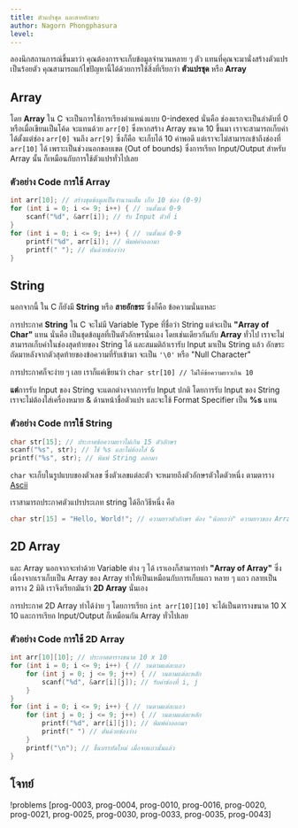 ```yaml
---
title: ตัวแปรชุด และสายอักขระ
author: Nagorn Phongphasura
level:
---
```


ลองนึกสถานการณ์ขึ้นมาว่า คุณต้องการจะเก็บข้อมูลจำนวนหลาย ๆ ตัว แทนที่คุณจะมานั่งสร้างตัวแปรเป็นร้อยตัว คุณสามารถแก้ไขปัญหานี้ได้ด้วยการใช้สิ่งที่เรียกว่า **ตัวแปรชุด** หรือ **Array**

## Array

โดย **Array** ใน C จะเป็นการใช้การเรียงตำแหน่งแบบ 0-indexed นั่นคือ ช่องแรกจะเป็นลำดับที่ 0 หรือเมื่อเขียนเป็นโค้ด จะแทนด้วย `arr[0]` ซึ่งหากสร้าง Array ขนาด $10$ ขึ้นมา เราจะสามารถเก็บค่าได้ตั้งแต่ช่อง `arr[0]` จนถึง `arr[9]` ซึ่งก็คือ จะเก็บได้ $10$ ค่าพอดี แต่เราจะไม่สามารถเข้าถึงช่องที่ `arr[10]` ได้ เพราะเป็นช่วงนอกขอบเขต (Out of bounds)
ซึ่งการเรียก Input/Output สำหรับ Array นั้น ก็เหมือนกับการใช้ตัวแปรทั่วไปเลย

### ตัวอย่าง Code การใช้ Array

```c
int arr[10]; // สร้างชุดข้อมูลเป็นจำนวนเต็ม เก็บ 10 ช่อง (0-9)
for (int i = 0; i <= 9; i++) { // วนตั้งแต่ 0-9
    scanf("%d", &arr[i]); // รับ Input ตัวที่ i
}
for (int i = 0; i <= 9; i++) { // วนตั้งแต่ 0-9
    printf("%d", arr[i]); // พิมพ์ค่าออกมา
    printf(" "); // คั่นด้วยช่องว่าง
}
```

## String

นอกจากนี้ ใน C ก็ยังมี **String** หรือ **สายอักขระ** ซึ่งก็คือ ข้อความนั่นแหละ

การประกาศ **String** ใน C จะไม่มี Variable Type ที่ชื่อว่า String แต่จะเป็น **"Array of Char"** แทน นั่นคือ เป็นชุดข้อมูลที่เป็นตัวอักษรนั่นเอง โดยเช่นเดียวกันกับ **Array** ทั่วไป เราจะไม่สามารถเก็บค่าในช่องสุดท้ายของ String ได้ และสมมติถ้าเรารับ Input มาเป็น String แล้ว อักขระถัดมาหลังจากตัวสุดท้ายของข้อความที่รับเข้ามา จะเป็น `'\0'` หรือ "Null Character"

การประกาศก็จะง่าย ๆ เลย เราก็แค่เขียนว่า `char str[10] // ไม่ให้ข้อความยาวเกิน 10`

**แต่**การรับ Input ของ String จะแตกต่างจากการรับ Input ปกติ โดยการรับ Input ของ String เราจะไม่ต้องใส่เครื่องหมาย & ด้านหน้าชื่อตัวแปร และจะใช้ Format Specifier เป็น **%s** แทน

### ตัวอย่าง Code การใช้ String

```c
char str[15]; // ประกาศข้อความยาวไม่เกิน 15 ตัวอักษร
scanf("%s", str); // ใช้ %s และไม่ต้องใส่ &
printf("%s", str); // พิมพ์ String ออกมา
```

`char` จะเก็บในรูปแบบของตัวเลข ซึ่งตัวเลขแต่ละตัว จะหมายถึงตัวอักษรตัวใดตัวหนึ่ง ตามตาราง [Ascii](https://media.geeksforgeeks.org/wp-content/uploads/20240304094301/ASCII-Table.png)

เราสามารถประกาศตัวแปรประเภท string ได้อีกวิธีหนึ่ง คือ

```c
char str[15] = "Hello, World!"; // ความยาวตัวอักษร ต้อง "น้อยกว่า" ความยาวของ Array นั่นคือในกรณีนี้ จะต้องยาวไม่เกิน 14 ตัวอักษร
```

## 2D Array

และ Array นอกจากจะทำด้วย Variable ต่าง ๆ ได้ เราเองก็สามารถทำ **"Array of Array"** ซึ่งเนื่องจากเราเก็บเป็น Array ของ Array ทำให้เป็นเหมือนกับการเก็บแถว หลาย ๆ แถว กลายเป็นตาราง 2 มิติ เราจึงเรียกมันว่า **2D Array** นั่นเอง

การประกาศ 2D Array ทำได้ง่าย ๆ โดยการเรียก `int arr[10][10]` จะได้เป็นตารางขนาด $10$ X $10$
และการเรียก Input/Output ก็เหมือนกัน Array ทั่วไปเลย

### ตัวอย่าง Code การใช้ 2D Array

```c
int arr[10][10]; // ประกาศตารางขนาด 10 x 10
for (int i = 0; i <= 9; i++) { // วนตามแต่ละแถว
    for (int j = 0; j <= 9; j++) { // วนตามแต่ละหลัก
        scanf("%d", &arr[i][j]); // รับค่าช่องที่ i, j
    }
}
for (int i = 0; i <= 9; i++) { // วนตามแต่ละแถว
    for (int j = 0; j <= 9; j++) { // วนตามแต่ละหลัก
        printf("%d", arr[i][j]); // พิมพ์ค่าออกมา
        printf(" ") // ตั่นด้วยช่องว่าง
    }
    printf("\n"); // ขึ้นบรรทัดใหม่ เมื่อจบแถวนั้นแล้ว
}
```

## โจทย์

!problems [prog-0003, prog-0004, prog-0010, prog-0016, prog-0020, prog-0021, prog-0025, prog-0030, prog-0033, prog-0035, prog-0043]

